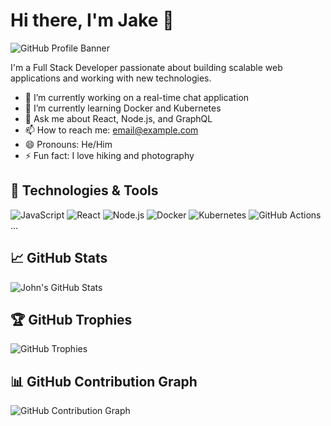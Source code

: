 # Hi there, I'm Jake 👋

![GitHub Profile Banner](https://i.imgur.com/dG6U5n5.png)

I'm a Full Stack Developer passionate about building scalable web applications and working with new technologies.

- 🔭 I’m currently working on a real-time chat application
- 🌱 I’m currently learning Docker and Kubernetes
- 💬 Ask me about React, Node.js, and GraphQL
- 📫 How to reach me: [email@example.com](mailto:email@example.com)
- 😄 Pronouns: He/Him
- ⚡ Fun fact: I love hiking and photography

## 🔧 Technologies & Tools
![JavaScript](https://img.shields.io/badge/-JavaScript-000?&logo=JavaScript)
![React](https://img.shields.io/badge/-React-000?&logo=React)
![Node.js](https://img.shields.io/badge/-Node.js-000?&logo=Node.js)
![Docker](https://img.shields.io/badge/-Docker-000?&logo=Docker)
![Kubernetes](https://img.shields.io/badge/-Kubernetes-000?&logo=Kubernetes)
![GitHub Actions](https://img.shields.io/badge/-GitHub%20Actions-000?&logo=GitHub%20Actions)
...

## 📈 GitHub Stats
![John's GitHub Stats](https://github-readme-stats.vercel.app/api?username=johndoe&show_icons=true)

## 🏆 GitHub Trophies
![GitHub Trophies](https://github-profile-trophy.vercel.app/?username=johndoe)

## 📊 GitHub Contribution Graph
![GitHub Contribution Graph](https://activity-graph.herokuapp.com/graph?username=johndoe)
